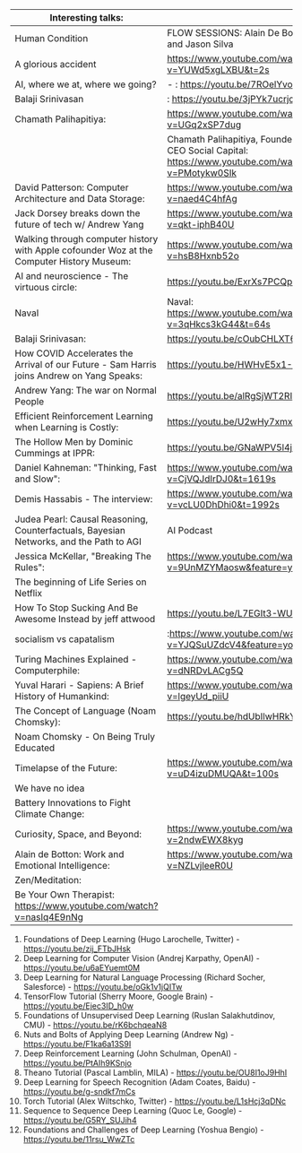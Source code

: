| Interesting talks:                                                                                  |                                                                                                   |
| --------------------------------------------------------------------------------------------------- | ------------------------------------------------------------------------------------------------- |
| Human Condition                                                                                     | FLOW SESSIONS: Alain De Botton and Jason Silva                                                    |
| A glorious accident                                                                                 | https://www.youtube.com/watch?v=YUWd5xgLXBU&t=2s                                                  |
| AI, where we at, where we going?                                                                    | -  : https://youtu.be/7ROelYvo8f0                                                                 |
| Balaji Srinivasan                                                                                   | : https://youtu.be/3jPYk7ucrjo                                                                    |
| Chamath Palihapitiya:                                                                               | https://www.youtube.com/watch?v=UGq2xSP7dug                                                       |
|                                                                                                     | Chamath Palihapitiya, Founder and CEO Social Capital: https://www.youtube.com/watch?v=PMotykw0SIk |
| David Patterson: Computer Architecture and Data Storage:                                            | https://www.youtube.com/watch?v=naed4C4hfAg                                                       |
| Jack Dorsey breaks down the future of tech w/ Andrew Yang                                           | https://www.youtube.com/watch?v=qkt-iphB40U                                                       |
| Walking through computer history with Apple cofounder Woz at the Computer History Museum:           | https://www.youtube.com/watch?v=hsB8Hxnb52o                                                       |
| AI and neuroscience - The virtuous circle:                                                          | https://youtu.be/ExrXs7PCQpU                                                                      |
| Naval                                                                                               | Naval: https://www.youtube.com/watch?v=3qHkcs3kG44&t=64s                                          |
| Balaji Srinivasan:                                                                                  | https://youtu.be/cOubCHLXT6A                                                                      |
| How COVID Accelerates the Arrival of our Future - Sam Harris joins Andrew on Yang Speaks:           | https://youtu.be/HWHvE5x1-Ds                                                                      |
| Andrew Yang: The war on Normal People                                                               | https://youtu.be/alRgSjWT2RI                                                                      |
| Efficient Reinforcement Learning when Learning is Costly:                                           | https://youtu.be/U2wHy7xmx9k                                                                      |
| The Hollow Men by Dominic Cummings at IPPR:                                                         | https://youtu.be/GNaWPV5l4j4                                                                      |
| Daniel Kahneman: "Thinking, Fast and Slow":                                                         | https://www.youtube.com/watch?v=CjVQJdIrDJ0&t=1619s                                               |
| Demis Hassabis - The interview:                                                                     | https://www.youtube.com/watch?v=vcLU0DhDhi0&t=1992s                                               |
| Judea Pearl: Causal Reasoning, Counterfactuals, Bayesian Networks, and the Path to AGI | AI Podcast |                                                                                                   |
| Jessica McKellar, "Breaking The Rules":                                                             | https://www.youtube.com/watch?v=9UnMZYMaosw&feature=youtu.be                                      |
| The beginning of Life Series on Netflix                                                             |                                                                                                   |
| How To Stop Sucking And Be Awesome Instead by jeff attwood                                          | https://youtu.be/L7EGIt3-WUQ                                                                      |
| socialism vs capatalism                                                                             | :https://www.youtube.com/watch?v=YJQSuUZdcV4&feature=youtu.be                                     |
| Turing Machines Explained - Computerphile:                                                          | https://www.youtube.com/watch?v=dNRDvLACg5Q                                                       |
| Yuval Harari - Sapiens: A Brief History of Humankind:                                               | https://www.youtube.com/watch?v=lgeyUd_piiU                                                       |
| The Concept of Language (Noam Chomsky):                                                             | https://youtu.be/hdUbIlwHRkY                                                                      |
| Noam Chomsky - On Being Truly Educated                                                              |                                                                                                   |
| Timelapse of the Future:                                                                            | https://www.youtube.com/watch?v=uD4izuDMUQA&t=100s                                                |
| We have no idea                                                                                     |                                                                                                   |
| Battery Innovations to Fight Climate Change:                                                        |                                                                                                   |
| Curiosity, Space, and Beyond:                                                                       | https://www.youtube.com/watch?v=2ndwEWX8kyg                                                       |
| Alain de Botton: Work and Emotional Intelligence:                                                   | https://www.youtube.com/watch?v=NZLvjleeR0U                                                       |
| Zen/Meditation:                                                                                     |                                                                                                   |
| Be Your Own Therapist: https://www.youtube.com/watch?v=nasIq4E9nNg                                  |                                                                                                   |


 
 1. Foundations of Deep Learning (Hugo Larochelle, Twitter) - https://youtu.be/zij_FTbJHsk​
2. Deep Learning for Computer Vision (Andrej Karpathy, OpenAI) - https://youtu.be/u6aEYuemt0M​
3. Deep Learning for Natural Language Processing (Richard Socher, Salesforce) - https://youtu.be/oGk1v1jQITw​
4. TensorFlow Tutorial (Sherry Moore, Google Brain) - https://youtu.be/Ejec3ID_h0w​
5. Foundations of Unsupervised Deep Learning (Ruslan Salakhutdinov, CMU) - https://youtu.be/rK6bchqeaN8​
6. Nuts and Bolts of Applying Deep Learning (Andrew Ng) - https://youtu.be/F1ka6a13S9I​
7. Deep Reinforcement Learning (John Schulman, OpenAI) - https://youtu.be/PtAIh9KSnjo​
8. Theano Tutorial (Pascal Lamblin, MILA) - https://youtu.be/OU8I1oJ9HhI​
9. Deep Learning for Speech Recognition (Adam Coates, Baidu) - https://youtu.be/g-sndkf7mCs​
10. Torch Tutorial (Alex Wiltschko, Twitter) - https://youtu.be/L1sHcj3qDNc​
11. Sequence to Sequence Deep Learning (Quoc Le, Google) - https://youtu.be/G5RY_SUJih4​
12. Foundations and Challenges of Deep Learning (Yoshua Bengio) - https://youtu.be/11rsu_WwZTc

